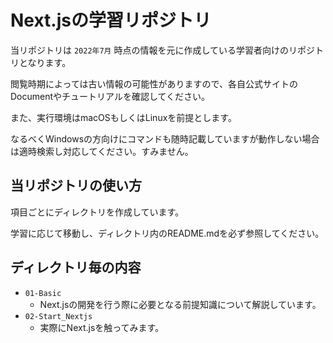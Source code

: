 # Next.jsの学習リポジトリ

当リポジトリは `2022年7月` 時点の情報を元に作成している学習者向けのリポジトリとなります。

閲覧時期によっては古い情報の可能性がありますので、各自公式サイトのDocumentやチュートリアルを確認してください。

また、実行環境はmacOSもしくはLinuxを前提とします。

なるべくWindowsの方向けにコマンドも随時記載していますが動作しない場合は適時検索し対応してください。すみません。

## 当リポジトリの使い方

項目ごとにディレクトリを作成しています。

学習に応じて移動し、ディレクトリ内のREADME.mdを必ず参照してください。

## ディレクトリ毎の内容

- `01-Basic`
  - Next.jsの開発を行う際に必要となる前提知識について解説しています。
- `02-Start_Nextjs`
  - 実際にNext.jsを触ってみます。
